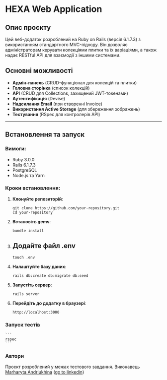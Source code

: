 # HEXA Web Application

## Опис проєкту

Цей веб-додаток розроблений на Ruby on Rails (версія 6.1.7.3) з використанням стандартного MVC-підходу. Він дозволяє адміністраторам керувати колекціями плитки та їх варіаціями, а також надає RESTful API для взаємодії з іншими системами.

## Основні можливості
- **Адмін-панель** (CRUD-функціонал для колекцій та плитки)
- **Головна сторінка** (список колекцій)
- **API** (CRUD для Collections, захищений JWT-токенами)
- **Аутентифікація** (Devise)
- **Надсилання Email** (при створенні Invoice)
- **Використання Active Storage** (для збереження зображень)
- **Тестування** (RSpec для контролерів API)

---

## Встановлення та запуск

### Вимоги:
- Ruby 3.0.0
- Rails 6.1.7.3
- PostgreSQL
- Node.js та Yarn

### Кроки встановлення:

1. **Клонуйте репозиторій**:
   ```
   git clone https://github.com/your-repository.git
   cd your-repository
   ```

2. **Встановіть gems**:
   ```
   bundle install
   ```

3. ## Додайте файл .env
    ```
    touch .env
    ```

4. **Налаштуйте базу даних**:
   ```
   rails db:create db:migrate db:seed
   ```

5. **Запустіть сервер**:
   ```
   rails server
   ```

6. **Перейдіть до додатку в браузері**:
   ```
   http://localhost:3000
   ```


### Запуск тестів
    ```
    rspec
    ```

### Автори

Проєкт розроблений у межах тестового завдання. Виконавець [Marharyta Andriukhina](https://github.com/Margarita23) ([go to linkedin](https://www.linkedin.com/in/marharyta-andriukhina/))
